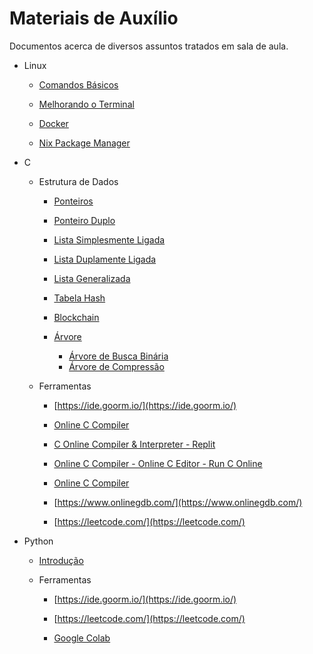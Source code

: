 # Materiais de Auxílio

Documentos acerca de diversos assuntos tratados em sala de aula.

- Linux
  
  - [Comandos Básicos](https://github.com/jppreti/documents/blob/main/linux/ComandosBasicos.md)

  - [Melhorando o Terminal](https://github.com/jppreti/documents/blob/main/linux/Terminal.md)

  - [Docker](https://github.com/jppreti/documents/blob/main/linux/Docker.md)

  - [Nix Package Manager](https://github.com/jppreti/documents/blob/main/linux/NixPackage.md)

- C
  
  - Estrutura de Dados

    - [Ponteiros](https://github.com/jppreti/documents/blob/main/c/datastructure/Ponteiros.md)

    - [Ponteiro Duplo](https://github.com/jppreti/documents/blob/main/c/datastructure/PonteiroDuplo.md)

    - [Lista Simplesmente Ligada](https://github.com/jppreti/documents/blob/main/c/datastructure/LinkedList.md)
    
    - [Lista Duplamente Ligada](https://github.com/jppreti/documents/blob/main/c/datastructure/DoublyLinkedList.md)
    
    - [Lista Generalizada](https://github.com/jppreti/documents/blob/main/c/datastructure/GeneralizedLinkedList.md)
    
    - [Tabela Hash](https://github.com/jppreti/documents/blob/main/c/datastructure/HashTable.md)
    
    - [Blockchain](https://github.com/jppreti/documents/blob/main/c/datastructure/Blockchain.md)
    
    - [Árvore](https://github.com/jppreti/documents/blob/main/c/datastructure/Tree.md)
      
      - [Árvore de Busca Binária](https://github.com/jppreti/documents/blob/main/c/datastructure/BinarySearchTree.md)
      - [Árvore de Compressão](https://github.com/jppreti/documents/blob/main/c/datastructure/CompressTree.md)
  
  - Ferramentas
    
    - [https://ide.goorm.io/](https://ide.goorm.io/)
    
    - [Online C Compiler](https://www.programiz.com/c-programming/online-compiler/)
    
    - [C Online Compiler & Interpreter - Replit](https://replit.com/languages/c)
    
    - [Online C Compiler - Online C Editor - Run C Online](https://www.jdoodle.com/c-online-compiler/)
    
    - [Online C Compiler](https://www.tutorialspoint.com/compile_c_online.php)
    
    - [https://www.onlinegdb.com/](https://www.onlinegdb.com/)
    
    - [https://leetcode.com/](https://leetcode.com/)

- Python
  
  - [Introdução](https://github.com/jppreti/documents/blob/main/python/introducao.md)
  
  - Ferramentas
    
    - [https://ide.goorm.io/](https://ide.goorm.io/)
    
    - [https://leetcode.com/](https://leetcode.com/)
    
    - [Google Colab](https://colab.research.google.com/)

